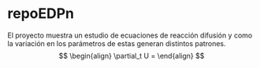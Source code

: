 # repoEDPn
El proyecto muestra un estudio de ecuaciones de reacción difusión y como la
variación en los parámetros de estas generan distintos patrones. 
$$
\begin{align}
	\partial_t U = 
\end{align}
$$
